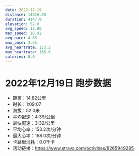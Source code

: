 ```yaml
---
date: 2022-12-19
distance: 14816.50
duration: 4147.0
elevation: 52.0
avg_speed: 12.86
max_speed: 16.92
avg_pace: 4.66
max_pace: 3.55
avg_heartrate: 153.2
max_heartrate: 168.0
calories: 0.0
---
```


# 2022年12月19日 跑步数据

- 距离：14.82公里
- 时长：1:09:07
- 海拔：52.0米
- 平均配速：4:39/公里
- 最快配速：3:32/公里
- 平均心率：153.2次/分钟
- 最大心率：168.0次/分钟
- 卡路里消耗：0.0千卡
- 活动链接：https://www.strava.com/activities/8265949285
